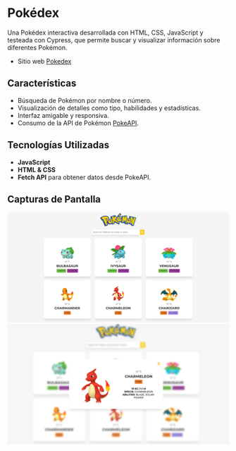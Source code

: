 # Pokédex 

Una Pokédex interactiva desarrollada con HTML, CSS, JavaScript y testeada con Cypress, que permite buscar y visualizar información sobre diferentes Pokémon.

- Sitio web [Pokedex](https://pokedex-zeta-khaki-84.vercel.app/)

## Características
- Búsqueda de Pokémon por nombre o número.
- Visualización de detalles como tipo, habilidades y estadísticas.
- Interfaz amigable y responsiva.
- Consumo de la API de Pokémon [PokeAPI](https://pokeapi.co/).

##  Tecnologías Utilizadas
- **JavaScript**
- **HTML & CSS**
- **Fetch API** para obtener datos desde PokeAPI.

## Capturas de Pantalla

![Pokedex web](src/images/Pokedex-1.png)
![Pokemon details](src/images/pokedex-2.png)

